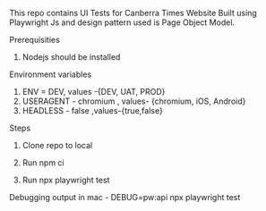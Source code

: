 This repo contains UI Tests for Canberra Times Website
Built using Playwright Js and design pattern used is Page Object Model.

Prerequisities
1) Nodejs should be installed

Environment variables

1) ENV = DEV, values -{DEV, UAT, PROD}
2) USERAGENT - chromium , values- {chromium, iOS, Android}
3) HEADLESS - false ,values-{true,false}

Steps

1) Clone repo to local

2) Run npm ci

3) Run npx playwright test

Debugging output in mac - DEBUG=pw:api npx playwright test
